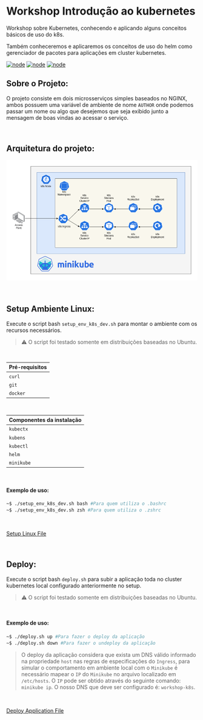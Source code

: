 # Workshop Introdução ao kubernetes
Workshop sobre Kubernetes, conhecendo e aplicando alguns conceitos básicos de uso do k8s.

Também conheceremos e aplicaremos os conceitos de uso do helm como gerenciador de pacotes para aplicações em cluster kubernetes.

[![node](https://img.shields.io/badge/Kubernetes-stable-blue.svg)](https://kubernetes.io)
[![node](https://img.shields.io/badge/Minikube-v1.18.1-blue.svg)](https://minikube.sigs.k8s.io)
[![node](https://img.shields.io/badge/Helm-v3.5.3-blue.svg)](https://helm.sh/)

## Sobre o Projeto:
O projeto consiste em dois microsserviços simples baseados no NGINX, ambos possuem uma variável de ambiente de nome `AUTHOR` onde podemos passar um nome ou algo que desejemos que seja exibido junto a mensagem de boas vindas ao acessar o serviço.

</br>

## Arquitetura do projeto:

[![node](https://github.com/jonathanmdr/workshop-k8s/blob/master/docs/architecture.png)](https://github.com/jonathanmdr/workshop-k8s/blob/master)

</br>

## Setup Ambiente Linux:

Execute o script bash `setup_env_k8s_dev.sh` para montar o ambiente com os recursos necessários.

 > :warning:  O script foi testado somente em distribuições baseadas no Ubuntu.

</br>

Pré-requisitos |
--|
`curl` |
`git` |
`docker` |

</br>

Componentes da instalação |
--|
`kubectx` |
`kubens` |
`kubectl` |
`helm` |
`minikube` |

</br>

#### Exemplo de uso:

```bash
~$ ./setup_env_k8s_dev.sh bash #Para quem utiliza o .bashrc
~$ ./setup_env_k8s_dev.sh zsh #Para quem utiliza o .zshrc
```

</br>

[Setup Linux File](https://github.com/jonathanmdr/workshop-k8s/blob/master/utils/setup_env_k8s_dev.sh)

</br>

## Deploy:

Execute o script bash `deploy.sh` para subir a aplicação toda no cluster kubernetes local configurado anteriormente no setup.

 > :warning:  O script foi testado somente em distribuições baseadas no Ubuntu.

</br>

#### Exemplo de uso:

```bash
~$ ./deploy.sh up #Para fazer o deploy da aplicação
~$ ./deploy.sh down #Para fazer o undeploy da aplicação
```

 > O deploy da aplicação considera que exista um DNS válido informado na propriedade `host` nas regras de especificações do `Ingress`, para simular o comportamento em ambiente local com o `Minikube` é necessário mapear o `IP` do `Minikube` no arquivo localizado em `/etc/hosts`.
 > O `IP` pode ser obtido através do seguinte comando: `minikube ip`.
 > O nosso DNS que deve ser configurado é: `workshop-k8s`.

</br>

[Deploy Application File](https://github.com/jonathanmdr/workshop-k8s/blob/master/utils/deploy.sh)